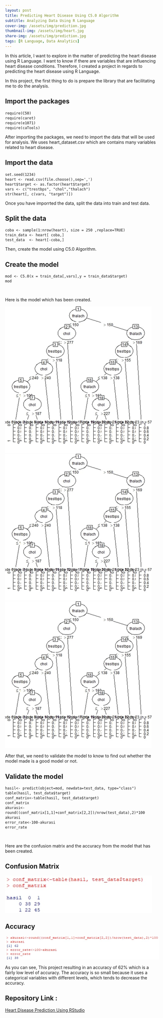 ```yaml
---
layout: post
title: Predicting Heart Disease Using C5.0 Algorithm
subtitle: Analyzing Data Using R Language
cover-img: /assets/img/prediction.jpg
thumbnail-img: /assets/img/heart.jpg
share-img: /assets/img/prediction.jpg
tags: [R Language, Data Analytics]
---
```


In this article, I want to explore in the matter of predicting the heart disease using R Language. I want to know if there are variables 
that are influencing heart disease conditions.  Therefore, I created a project in regards to predicting the heart disease using R Language.

In this project, the first thing to do is prepare the library that are facilitating me to do the analysis.

## Import the packages

~~~
require(C50)
require(caret)
require(e1071)
require(caTools)
~~~

After importing the packages, we need to import the data that will be used for analysis. We uses heart_dataset.csv which are contains many variables related to heart disease.

## Import the data

~~~
set.seed(1234)
heart <- read.csv(file.choose(),sep=',')
heart$target <- as.factor(heart$target)
vars <- c("trestbps", "chol","thalach")
str(heart[, c(vars, "target")])
~~~

Once you have imporrted the data, split the data into train and test data.

## Split the data

~~~
coba <- sample(1:nrow(heart), size = 250 ,replace=TRUE)
train_data <- heart[ coba,]
test_data  <- heart[-coba,]
~~~

Then, create the model using C5.0 Algorithm.

## Create the model

~~~
mod <- C5.0(x = train_data[,vars],y = train_data$target)
mod
~~~

<br />

Here is the model which has been created. 

![Model](/assets/img/model_R.jpg)
![FOTO](/assets/img/model_R.jpg)
<img src = "/assets/img/model_R.jpg" />


After that, we need to validate the model to know to find out whether the model made is a good model or not.

## Validate the model

~~~
hasil<- predict(object=mod, newdata=test_data, type="class")
table(hasil, test_data$target)
conf_matrix<-table(hasil, test_data$target)
conf_matrix
akurasi<-round((conf_matrix[1,1]+conf_matrix[2,2])/nrow(test_data),2)*100
akurasi
error_rate<-100-akurasi
error_rate
~~~

<br />

Here are the confusion matrix and the accuracy from the model that has been created.

## Confusion Matrix

![ConfusionMatrix](/assets/img/ConfMatrix.jpg)

## Accuracy

![Accuracy](/assets/img/Accuracy.jpg)

As you can see, This project resulting in an accuracy of 62% which is a fairly low level of accuracy. The accuracy is so small because it uses a categorical variables
with different levels, which tends to decrease the accuracy.

## Repository Link : 
[Heart Disease Prediction Using RStudio](https://github.com/alvianpratama00/HeartDiseasePrediction_UsingRStudio)

